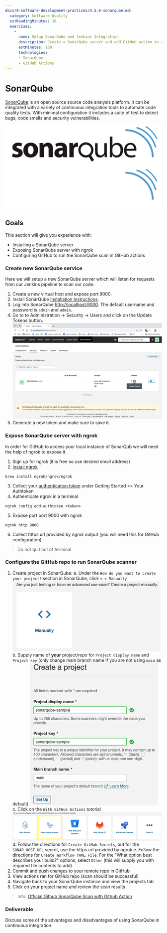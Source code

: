 ```yaml
---
docs/4-software-development-practices/4.5.6-sonarqube.md:
  category: Software Quality
  estReadingMinutes: 10
  exercises:
    -
      name: Setup SonarQube and Jenkins Integration
      description: Create a SonarQube server and add GitHub action to run SonarQube in our build pipeline.
      estMinutes: 180
      technologies:
      - SonarQube
      - GitHub Actions
---
```


# SonarQube

[SonarQube](https://www.sonarqube.org/) is an open source source code analysis platform. It can be integrated with a variety of continuous integration tools to automate code quality tests. With minimal configuration it includes a suite of test to detect bugs, code smells and security vulnerabilities.

![SonarQube image](img4/sonarqube_light.svg ':size=400px :class=light-mode-img-center :alt= SonarQube image; light mode')
![SonarQube image](img4/sonarqube_dark.svg ':size=400px :class=dark-mode-img-center :alt= SonarQube image; dark mode')

## Goals

This section will give you experience with:

- Installing a SonarQube server
- Exposing SonarQube server with ngrok
- Configuring GitHub to run the SonarQube scan in GitHub actions

### Create new SonarQube service

Here we will setup a new SonarQube server which will listen for requests from our Jenkins pipeline to scan our code.

1. Create a new virtual host and expose port 9000.
2. Install SonarQube [Installation Instructions](https://docs.sonarqube.org/latest/setup/install-server/).
3. Log into SonarQube [http://localhost:9000](http://localhost:9000). The default username and password is `admin` and `admin`.
4. Go to to Administration -> Security -> Users and click on the Update Tokens button.
![SonarQube security image](img4/sonarqube-security_users.webp ':class=img-shadow-center :alt= SonarQube security image')
5. Generate a new token and make sure to save it.

### Expose SonarQube server with ngrok
In order for GitHub to access your local instance of SonarQub we will need the help of ngrok to expose it.

1. Sign up for ngrok (it is free so use desired email address)
2. [Install ngrok](https://ngrok.com/download)
```
brew install ngrok/ngrok/ngrok
```
3. Collect your [authentication token](https://dashboard.ngrok.com/get-started/your-authtoken) under Getting Started >> Your Authtoken
4. Authenticate ngrok in a terminal
```
ngrok config add-authtoken <token>
```
5. Expose port port 9000 with ngrok
```
ngrok http 9000
```
6. Collect https url provided by ngrok output (you will need this for GitHub configuration)

> Do not quit out of terminal

### Configure the GitHub repo to run SonarQube scanner

1. Create project in SonarQube:
  a. Under the `How do you want to create your project?` section in SonarQube, click `< > Manually`
  ![SonarQube create project](img4/sonarqube-create-project.png ':class=img-shadow-center :alt= SonarQube create project')
  b. Supply name of **your** project/repo for `Project display name` and `Project key` (only change main branch name if you are not using `main` as default)
  ![SonarQube name project](img4/sonarqube-name-project.png ':class=img-shadow-center :alt= SonarQube name project')
  c. Click on the `With GitHub Actions` tutorial
  ![SonarQube CI image](img4/sonarqube-ci.png ':class=img-shadow-center :alt= SonarQube CI image')
  d. Follow the directions for `Create GitHub Secrets`, but for the `SONAR_HOST_URL` secret, use the https url provided by ngrok
  e. Follow the directions for `Create Workflow YAML File`. For the "What option best describes your build?" options, select `Other` (this will supply you with required file contents to add). 
2. Commit and push changes to your remote repo in GitHub
3. View actions ran for GitHub repo (scan should be successful)
4. Navigate back to your SonarQube instance and view the projects tab
5. Click on your project name and review the scan results

> Info: [Official Github SonarQube Scan with Github Action](https://github.com/marketplace/actions/official-sonarqube-scan)

### Deliverable
Discuss some of the advantages and disadvantages of using SonarQube in continuous integration.